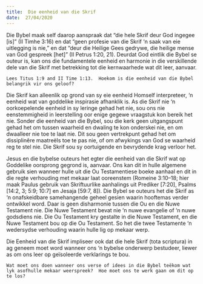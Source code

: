 ```yaml
---
title:  Die eenheid van die Skrif
date:  27/04/2020
---
```


Die Bybel maak self daarop aanspraak dat “die hele Skrif deur God ingegee [is]” (II Timhe 3:16) en dat “geen profesie van die Skrif ‘n saak van eie uitlegging is nie,” en dat “deur die Heilige Gees gedrywe, die heilige mense van God gespreek [het]” (II Petrus 1:20, 21).  Deurdat God eintlik die Bybel se outeur is, kan ons die fundamentele eenheid en harmonie in die verskillende dele van die Skrif met betrekking tot die kernwaarhede wat dit leer, aanvaar.

`Lees Titus 1:9 and II Time 1:13.  Hoekom is die eenheid van die Bybel belangrik vir ons geloof?`

Die Skrif kan alleenlik op grond van sy eie eenheid Homself interpreteer, ‘n eenheid wat van goddelike inspirasie afhanklik is.  As die Skrif nie ‘n oorkoepelende eenheid in sy leringe gehad het nie, sou ons nie eenstemmigheid in leerstelling oor enige gegewe vraagstuk kon bereik het nie.  Sonder die eenheid van die Bybel, sou die kerk geen uitgangspunt gehad het om tussen waarheid en dwaling te kon onderskei nie, en om dwaalleer nie toe te laat nie. Dit sou geen vertrekpunt gehad het om dissiplinêre maatreëls toe te pas nie, of om afwykings van God se waarheid reg te stel nie.  Die Skrif sou sy oortuigende en bevrydende krag verloor het.

Jesus en die bybelse outeurs het egter die eenheid van die Skrif wat op Goddelike oorsprong gegrond is, aanvaar. Ons kan dit in hulle algemene gebruik sien wanneer hulle uit die Ou Testamentiese boeke aanhaal en dit in die regte verhouding met mekaar laat ooreenstem (Romeine 3:10–18; hier maak Paulus gebruik van Skriftuurlike aanhalings uit Prediker [7:20], Psalms [14:2, 3; 5:9; 10:7] en Jesaja [59:7, 8]). Die Bybel se outeurs het die Skrif as ‘n onafskeidbare samehangende geheel gesien waarin hooftemas verder ontwikkel word. Daar is geen disharmonie tussen die Ou en die Nuwe Testament nie.  Die Nuwe Testament bevat nie ‘n nuwe evangelie of ‘n nuwe godsdiens nie.  Die Ou Testament kry gestalte in die Nuwe Testament, en die Nuwe Testament bou op die Ou Testament. So het die twee Testamente ‘n wedersydse verhouding waarin hulle lig op mekaar werp.

Die Eenheid van die Skrif impliseer ook dat die hele Skrif (tota scriptura) in ag geneem moet word wanneer ons ‘n bybelse onderwerp bestudeer, liewer as om ons leer op geïsoleerde verklarings te bou.

`Wat moet ons doen wanneer ons verse of idees in die Bybel teëkom wat lyk asofhulle mekaar weerspreek?  Hoe moet ons te werk gaan om dit op te los?`